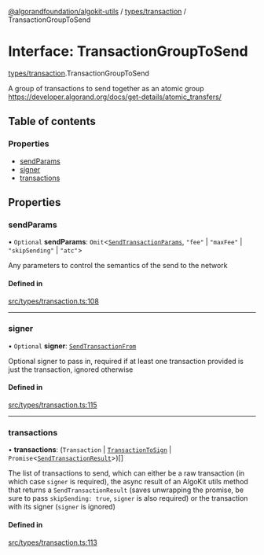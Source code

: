 [@algorandfoundation/algokit-utils](../index.md) / [types/transaction](../modules/types_transaction.md) / TransactionGroupToSend

# Interface: TransactionGroupToSend

[types/transaction](../modules/types_transaction.md).TransactionGroupToSend

A group of transactions to send together as an atomic group
https://developer.algorand.org/docs/get-details/atomic_transfers/

## Table of contents

### Properties

- [sendParams](types_transaction.TransactionGroupToSend.md#sendparams)
- [signer](types_transaction.TransactionGroupToSend.md#signer)
- [transactions](types_transaction.TransactionGroupToSend.md#transactions)

## Properties

### sendParams

• `Optional` **sendParams**: `Omit`<[`SendTransactionParams`](types_transaction.SendTransactionParams.md), ``"fee"`` \| ``"maxFee"`` \| ``"skipSending"`` \| ``"atc"``\>

Any parameters to control the semantics of the send to the network

#### Defined in

[src/types/transaction.ts:108](https://github.com/algorandfoundation/algokit-utils-ts/blob/main/src/types/transaction.ts#L108)

___

### signer

• `Optional` **signer**: [`SendTransactionFrom`](../modules/types_transaction.md#sendtransactionfrom)

Optional signer to pass in, required if at least one transaction provided is just the transaction, ignored otherwise

#### Defined in

[src/types/transaction.ts:115](https://github.com/algorandfoundation/algokit-utils-ts/blob/main/src/types/transaction.ts#L115)

___

### transactions

• **transactions**: (`Transaction` \| [`TransactionToSign`](types_transaction.TransactionToSign.md) \| `Promise`<[`SendTransactionResult`](types_transaction.SendTransactionResult.md)\>)[]

The list of transactions to send, which can either be a raw transaction (in which case `signer` is required),
  the async result of an AlgoKit utils method that returns a `SendTransactionResult` (saves unwrapping the promise, be sure to pass `skipSending: true`, `signer` is also required)
  or the transaction with its signer (`signer` is ignored)

#### Defined in

[src/types/transaction.ts:113](https://github.com/algorandfoundation/algokit-utils-ts/blob/main/src/types/transaction.ts#L113)
